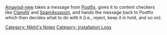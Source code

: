 [Amavisd-new](http://www.ijs.si/software/amavisd/) takes a message from
[Postfix](Postfix "wikilink"), gives it to content checkers like
[ClamAV](http://www.clamav.net/lang/en/) and
[SpamAssassin](http://spamassassin.apache.org/), and hands the message
back to Postfix which then decides what to do with it (i.e., reject,
keep it in hold, and so on).

[Category: Nikhil's Notes](Category:_Nikhil's_Notes "wikilink")
[Category: Installation Logs](Category:_Installation_Logs "wikilink")
